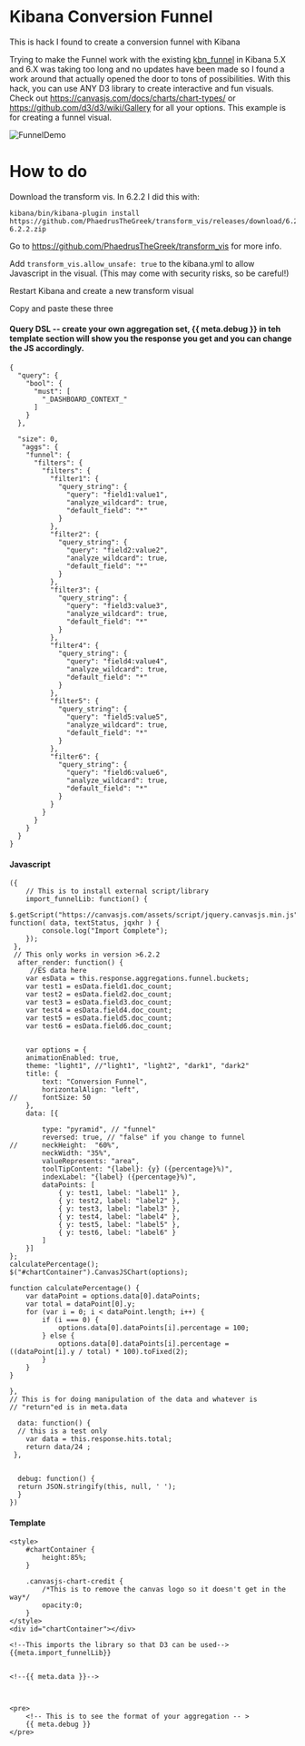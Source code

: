 # Kibana Conversion Funnel
This is hack I found to create a conversion funnel with Kibana


Trying to make the Funnel work with the existing [kbn_funnel](XXX) in Kibana 5.X and 6.X was taking too long and no updates have been made so I found a work around that actually opened the door to tons of possibilities. With this hack, you can use ANY D3 library to create interactive and fun visuals. Check out https://canvasjs.com/docs/charts/chart-types/ or https://github.com/d3/d3/wiki/Gallery for all your options. This example is for creating a funnel visual.

![FunnelDemo](https://github.com/seanziee/kibanaConversionFunnel/blob/master/AwesomeScreenshot-2018-04-14T00-05-26-322Z.gif)


# How to do

Download the transform vis. In 6.2.2 I did this with:
```
kibana/bin/kibana-plugin install https://github.com/PhaedrusTheGreek/transform_vis/releases/download/6.2.2/transform_vis-6.2.2.zip
```
Go to https://github.com/PhaedrusTheGreek/transform_vis for more info.

Add `transform_vis.allow_unsafe: true` to the kibana.yml to allow Javascript in the visual. (This may come with security risks, so be careful!)

Restart Kibana and create a new transform visual 

Copy and paste these three

#### Query DSL -- create your own aggregation set, {{ meta.debug }} in teh template section will show you the response you get and you can change the JS accordingly.
```
{
  "query": {
    "bool": {
      "must": [  
        "_DASHBOARD_CONTEXT_"
      ] 
    }  
  },
  
  "size": 0, 
   "aggs": {
    "funnel": {
      "filters": {
        "filters": {
          "filter1": {
            "query_string": {
              "query": "field1:value1",
              "analyze_wildcard": true,
              "default_field": "*"
            }  
          },
          "filter2": {
            "query_string": {
              "query": "field2:value2",
              "analyze_wildcard": true,
              "default_field": "*"
            }
          },
          "filter3": {
            "query_string": {
              "query": "field3:value3",
              "analyze_wildcard": true,
              "default_field": "*"
            }
          },
          "filter4": {
            "query_string": {
              "query": "field4:value4",
              "analyze_wildcard": true,
              "default_field": "*"
            }
          },
          "filter5": {
            "query_string": {
              "query": "field5:value5",
              "analyze_wildcard": true,
              "default_field": "*"
            }
          },
          "filter6": {
            "query_string": {
              "query": "field6:value6",
              "analyze_wildcard": true,
              "default_field": "*"
            }
          }
        }
      }
    }
  }
}
```
#### Javascript

```
({
    // This is to install external script/library
    import_funnelLib: function() {
     $.getScript("https://canvasjs.com/assets/script/jquery.canvasjs.min.js", function( data, textStatus, jqxhr ) {
        console.log("Import Complete");
    }); 
 },
 // This only works in version >6.2.2
  after_render: function() {
     //ES data here
    var esData = this.response.aggregations.funnel.buckets;
    var test1 = esData.field1.doc_count;
    var test2 = esData.field2.doc_count;
    var test3 = esData.field3.doc_count;
    var test4 = esData.field4.doc_count;
    var test5 = esData.field5.doc_count;
    var test6 = esData.field6.doc_count; 

    
    var options = {
	animationEnabled: true,
	theme: "light1", //"light1", "light2", "dark1", "dark2"
	title: {
		text: "Conversion Funnel",
		horizontalAlign: "left",
// 		fontSize: 50
	},
	data: [{
    
		type: "pyramid", // "funnel"
		reversed: true, // "false" if you change to funnel
// 		neckHeight:  "60%",
        neckWidth: "35%",
        valueRepresents: "area",
		toolTipContent: "{label}: {y} ({percentage}%)",
		indexLabel: "{label} ({percentage}%)",
		dataPoints: [
			{ y: test1, label: "label1" },
			{ y: test2, label: "label2" },
			{ y: test3, label: "label3" },
			{ y: test4, label: "label4" },
			{ y: test5, label: "label5" },
			{ y: test6, label: "label6" }
		]
	}]
};
calculatePercentage();
$("#chartContainer").CanvasJSChart(options);
 
function calculatePercentage() {
	var dataPoint = options.data[0].dataPoints;
	var total = dataPoint[0].y;
	for (var i = 0; i < dataPoint.length; i++) {
		if (i === 0) {
			options.data[0].dataPoints[i].percentage = 100;
		} else {
			options.data[0].dataPoints[i].percentage = ((dataPoint[i].y / total) * 100).toFixed(2);
		}
	}
}

},
// This is for doing manipulation of the data and whatever is 
// "return"ed is in meta.data

  data: function() {
  // this is a test only
    var data = this.response.hits.total;
    return data/24 ;
 },


  debug: function() {
  return JSON.stringify(this, null, ' ');
  } 
}) 

```
#### Template
```
<style>
    #chartContainer {
        height:85%;
    }
    
    .canvasjs-chart-credit {
        /*This is to remove the canvas logo so it doesn't get in the way*/
        opacity:0;
    }
</style>
<div id="chartContainer"></div>

<!--This imports the library so that D3 can be used-->
{{meta.import_funnelLib}}


<!--{{ meta.data }}-->



<pre>
    <!-- This is to see the format of your aggregation -- >
    {{ meta.debug }}
</pre>
```

